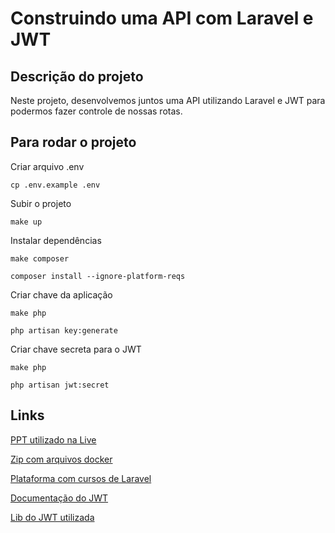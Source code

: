 # Construindo uma API com Laravel e JWT

## Descrição do projeto

Neste projeto, desenvolvemos juntos uma API utilizando Laravel e JWT para podermos fazer controle de nossas rotas. 

## Para rodar o projeto

Criar arquivo .env

``cp .env.example .env``

Subir o projeto

``make up``

Instalar dependências

``make composer``

``composer install --ignore-platform-reqs``

Criar chave da aplicação

``make php``

``php artisan key:generate``

Criar chave secreta para o JWT

``make php``

``php artisan jwt:secret``

## Links

[PPT utilizado na Live](https://docs.google.com/presentation/d/1FMctl_M15DiI1QgKOGy_Q1PkLuTyC8KnDCme0MSligY/edit?usp=sharing)

[Zip com arquivos docker](https://bit.ly/vitor-laravel-jwt-utils)

[Plataforma com cursos de Laravel](https://laracasts.com/)

[Documentação do JWT](https://jwt.io/)

[Lib do JWT utilizada](https://github.com/tymondesigns/jwt-auth)
